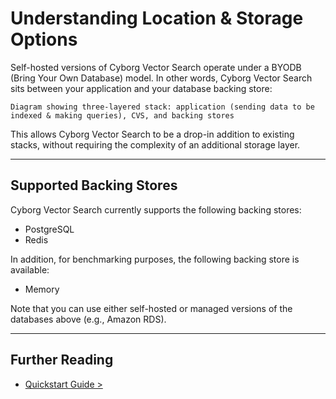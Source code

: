 # Understanding Location & Storage Options

Self-hosted versions of Cyborg Vector Search operate under a BYODB (Bring Your Own Database) model. In other words, Cyborg Vector Search sits between your application and your database backing store:

```
Diagram showing three-layered stack: application (sending data to be indexed & making queries), CVS, and backing stores
```

This allows Cyborg Vector Search to be a drop-in addition to existing stacks, without requiring the complexity of an additional storage layer.

---

## Supported Backing Stores

Cyborg Vector Search currently supports the following backing stores:

- PostgreSQL
- Redis

In addition, for benchmarking purposes, the following backing store is available:

- Memory

Note that you can use either self-hosted or managed versions of the databases above (e.g., Amazon RDS).

---

## Further Reading

- [Quickstart Guide >](../1.getting-started/1.0.quickstart.md)
